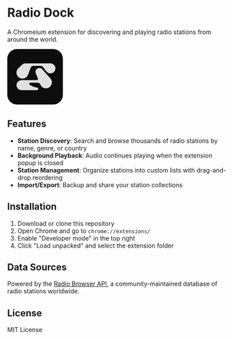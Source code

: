 # Radio Dock

A Chromeium extension for discovering and playing radio stations from around the world.

![Radio Dock](logo/icon-128.png)

## Features

- **Station Discovery**: Search and browse thousands of radio stations by name, genre, or country
- **Background Playback**: Audio continues playing when the extension popup is closed
- **Station Management**: Organize stations into custom lists with drag-and-drop reordering
- **Import/Export**: Backup and share your station collections

## Installation

1. Download or clone this repository
2. Open Chrome and go to `chrome://extensions/`
3. Enable "Developer mode" in the top right
4. Click "Load unpacked" and select the extension folder

## Data Sources

Powered by the [Radio Browser API](https://www.radio-browser.info), a community-maintained database of radio stations worldwide.

## License

MIT License